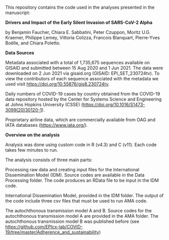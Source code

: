 This repository contains the code used in the analyses presented in the manuscript: 

**Drivers and Impact of the Early Silent Invasion of SARS-CoV-2 Alpha**

by Benjamin Faucher, Chiara E. Sabbatini, Peter Czuppon, Moritz U.G. Kraemer, Philippe Lemey, Vittoria Colizza, Francois Blanquart, Pierre-Yves Boëlle, and Chiara Poletto.

**Data Sources**

Metadata associated with a total of 1,735,675 sequences available on GISAID and submitted between 15 Aug 2020 and 1 Jun 2021. The data were downloaded on 2 Jun 2021 via gisaid.org (GISAID: EPI_SET_230724tv). To view the contributors of each sequence associated with the metadata we used visit https://doi.org/10.55876/gis8.230724tv. 

Daily numbers of COVID-19 cases by country obtained from the COVID-19 data repository hosted by the Center for Systems Science and Engineering at Johns Hopkins University (CSSE) (https://doi.org/10.1016/S1473-3099(20)30120-1).

Proprietary airline data, which are commercially available from OAG and IATA databases (https://www.iata.org/).

**Overview on the analysis**

Analysis was done using custom code in R (v4.3) and C (v11).
Each code takes few minutes to run.

The analysis consists of three main parts:

Processing raw data and creating input files for the International Dissemination Model (IDM). Source codes are available in the Data Processing folder. The code produces an RData file to be input in the IDM code.

International Dissemination Model, provided in the IDM folder. The output of the code include three csv files that must be used to run AMA code.

The autochthonous transmission model A and B. Source codes for the autochthonous transmission model A are provided in the AMA folder. The autochthonous transmission model B was published before (see https://github.com/EPIcx-lab/COVID-19/tree/master/Adherence_and_sustainability)
